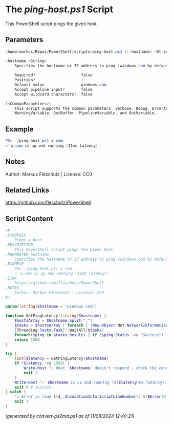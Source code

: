The *ping-host.ps1* Script
===========================

This PowerShell script pings the given host.

Parameters
----------
```powershell
/home/markus/Repos/PowerShell/scripts/ping-host.ps1 [[-hostname] <String>] [<CommonParameters>]

-hostname <String>
    Specifies the hostname or IP address to ping (windows.com by default)
    
    Required?                    false
    Position?                    1
    Default value                windows.com
    Accept pipeline input?       false
    Accept wildcard characters?  false

[<CommonParameters>]
    This script supports the common parameters: Verbose, Debug, ErrorAction, ErrorVariable, WarningAction, 
    WarningVariable, OutBuffer, PipelineVariable, and OutVariable.
```

Example
-------
```powershell
PS> ./ping-host.ps1 x.com
✅ x.com is up and running (11ms latency).

```

Notes
-----
Author: Markus Fleschutz | License: CC0

Related Links
-------------
https://github.com/fleschutz/PowerShell

Script Content
--------------
```powershell
<#
.SYNOPSIS
	Pings a host
.DESCRIPTION
	This PowerShell script pings the given host.
.PARAMETER hostname
	Specifies the hostname or IP address to ping (windows.com by default)
.EXAMPLE
	PS> ./ping-host.ps1 x.com
	✅ x.com is up and running (11ms latency).
.LINK
	https://github.com/fleschutz/PowerShell
.NOTES
	Author: Markus Fleschutz | License: CC0
#>

param([string]$hostname = "windows.com")

function GetPingLatency([string]$hostname) {
	$hostsArray = $hostname.Split(",")
	$tasks = $hostsArray | foreach { (New-Object Net.NetworkInformation.Ping).SendPingAsync($_,1500) }
	[Threading.Tasks.Task]::WaitAll($tasks)
	foreach($ping in $tasks.Result) { if ($ping.Status -eq "Success") { return $ping.RoundtripTime } }
	return 1500
}

try {
	[int]$latency = GetPingLatency($hostname)
	if ($latency -eq 1500) {
		Write-Host "⚠️ Host '$hostname' doesn't respond - check the connection or maybe the host is down."
		exit 1
	} 
	Write-Host "✅ $hostname is up and running ($($latency)ms latency)."
	exit 0 # success
} catch {
	"⚠️ Error in line $($_.InvocationInfo.ScriptLineNumber): $($Error[0])"
	exit 1
}
```

*(generated by convert-ps2md.ps1 as of 11/08/2024 12:40:21)*
